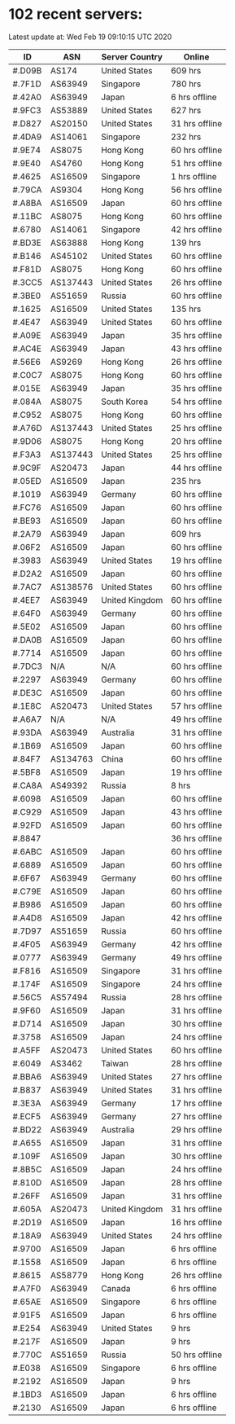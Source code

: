 # 102 recent servers:

Latest update at: Wed Feb 19 09:10:15 UTC 2020

| ID | ASN | Server Country | Online |
| -- | --- | -------------- | ------ |
| #.D09B | AS174 | United States | 609 hrs |
| #.7F1D | AS63949 | Singapore | 780 hrs |
| #.42A0 | AS63949 | Japan | 6 hrs offline |
| #.9FC3 | AS53889 | United States | 627 hrs |
| #.D827 | AS20150 | United States | 31 hrs offline |
| #.4DA9 | AS14061 | Singapore | 232 hrs |
| #.9E74 | AS8075 | Hong Kong | 60 hrs offline |
| #.9E40 | AS4760 | Hong Kong | 51 hrs offline |
| #.4625 | AS16509 | Singapore | 1 hrs offline |
| #.79CA | AS9304 | Hong Kong | 56 hrs offline |
| #.A8BA | AS16509 | Japan | 60 hrs offline |
| #.11BC | AS8075 | Hong Kong | 60 hrs offline |
| #.6780 | AS14061 | Singapore | 42 hrs offline |
| #.BD3E | AS63888 | Hong Kong | 139 hrs |
| #.B146 | AS45102 | United States | 60 hrs offline |
| #.F81D | AS8075 | Hong Kong | 60 hrs offline |
| #.3CC5 | AS137443 | United States | 26 hrs offline |
| #.3BE0 | AS51659 | Russia | 60 hrs offline |
| #.1625 | AS16509 | United States | 135 hrs |
| #.4E47 | AS63949 | United States | 60 hrs offline |
| #.A09E | AS63949 | Japan | 35 hrs offline |
| #.AC4E | AS63949 | Japan | 43 hrs offline |
| #.56E6 | AS9269 | Hong Kong | 26 hrs offline |
| #.C0C7 | AS8075 | Hong Kong | 60 hrs offline |
| #.015E | AS63949 | Japan | 35 hrs offline |
| #.084A | AS8075 | South Korea | 54 hrs offline |
| #.C952 | AS8075 | Hong Kong | 60 hrs offline |
| #.A76D | AS137443 | United States | 25 hrs offline |
| #.9D06 | AS8075 | Hong Kong | 20 hrs offline |
| #.F3A3 | AS137443 | United States | 25 hrs offline |
| #.9C9F | AS20473 | Japan | 44 hrs offline |
| #.05ED | AS16509 | Japan | 235 hrs |
| #.1019 | AS63949 | Germany | 60 hrs offline |
| #.FC76 | AS16509 | Japan | 60 hrs offline |
| #.BE93 | AS16509 | Japan | 60 hrs offline |
| #.2A79 | AS63949 | Japan | 609 hrs |
| #.06F2 | AS16509 | Japan | 60 hrs offline |
| #.3983 | AS63949 | United States | 19 hrs offline |
| #.D2A2 | AS16509 | Japan | 60 hrs offline |
| #.7AC7 | AS138576 | United States | 60 hrs offline |
| #.4EE7 | AS63949 | United Kingdom | 60 hrs offline |
| #.64F0 | AS63949 | Germany | 60 hrs offline |
| #.5E02 | AS16509 | Japan | 60 hrs offline |
| #.DA0B | AS16509 | Japan | 60 hrs offline |
| #.7714 | AS16509 | Japan | 60 hrs offline |
| #.7DC3 | N/A | N/A | 60 hrs offline |
| #.2297 | AS63949 | Germany | 60 hrs offline |
| #.DE3C | AS16509 | Japan | 60 hrs offline |
| #.1E8C | AS20473 | United States | 57 hrs offline |
| #.A6A7 | N/A | N/A | 49 hrs offline |
| #.93DA | AS63949 | Australia | 31 hrs offline |
| #.1B69 | AS16509 | Japan | 60 hrs offline |
| #.84F7 | AS134763 | China | 60 hrs offline |
| #.5BF8 | AS16509 | Japan | 19 hrs offline |
| #.CA8A | AS49392 | Russia | 8 hrs |
| #.6098 | AS16509 | Japan | 60 hrs offline |
| #.C929 | AS16509 | Japan | 43 hrs offline |
| #.92FD | AS16509 | Japan | 60 hrs offline |
| #.8847 |  |  | 36 hrs offline |
| #.6ABC | AS16509 | Japan | 60 hrs offline |
| #.6889 | AS16509 | Japan | 60 hrs offline |
| #.6F67 | AS63949 | Germany | 60 hrs offline |
| #.C79E | AS16509 | Japan | 60 hrs offline |
| #.B986 | AS16509 | Japan | 60 hrs offline |
| #.A4D8 | AS16509 | Japan | 42 hrs offline |
| #.7D97 | AS51659 | Russia | 60 hrs offline |
| #.4F05 | AS63949 | Germany | 42 hrs offline |
| #.0777 | AS63949 | Germany | 49 hrs offline |
| #.F816 | AS16509 | Singapore | 31 hrs offline |
| #.174F | AS16509 | Singapore | 24 hrs offline |
| #.56C5 | AS57494 | Russia | 28 hrs offline |
| #.9F60 | AS16509 | Japan | 31 hrs offline |
| #.D714 | AS16509 | Japan | 30 hrs offline |
| #.3758 | AS16509 | Japan | 24 hrs offline |
| #.A5FF | AS20473 | United States | 60 hrs offline |
| #.6049 | AS3462 | Taiwan | 28 hrs offline |
| #.BBA6 | AS63949 | United States | 27 hrs offline |
| #.B837 | AS63949 | United States | 31 hrs offline |
| #.3E3A | AS63949 | Germany | 17 hrs offline |
| #.ECF5 | AS63949 | Germany | 27 hrs offline |
| #.BD22 | AS63949 | Australia | 29 hrs offline |
| #.A655 | AS16509 | Japan | 31 hrs offline |
| #.109F | AS16509 | Japan | 30 hrs offline |
| #.8B5C | AS16509 | Japan | 24 hrs offline |
| #.810D | AS16509 | Japan | 28 hrs offline |
| #.26FF | AS16509 | Japan | 31 hrs offline |
| #.605A | AS20473 | United Kingdom | 31 hrs offline |
| #.2D19 | AS16509 | Japan | 16 hrs offline |
| #.18A9 | AS63949 | United States | 24 hrs offline |
| #.9700 | AS16509 | Japan | 6 hrs offline |
| #.1558 | AS16509 | Japan | 6 hrs offline |
| #.8615 | AS58779 | Hong Kong | 26 hrs offline |
| #.A7F0 | AS63949 | Canada | 6 hrs offline |
| #.65AE | AS16509 | Singapore | 6 hrs offline |
| #.91F5 | AS16509 | Japan | 6 hrs offline |
| #.E254 | AS63949 | United States | 9 hrs |
| #.217F | AS16509 | Japan | 9 hrs |
| #.770C | AS51659 | Russia | 50 hrs offline |
| #.E038 | AS16509 | Singapore | 6 hrs offline |
| #.2192 | AS16509 | Japan | 9 hrs |
| #.1BD3 | AS16509 | Japan | 6 hrs offline |
| #.2130 | AS16509 | Japan | 6 hrs offline |

